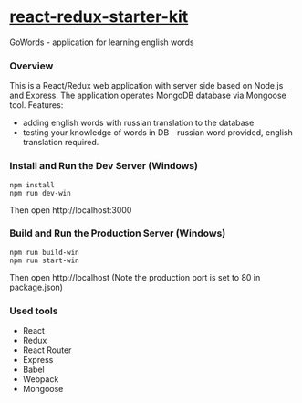 # [react-redux-starter-kit](https://github.com/cloudmu/react-redux-starter-kit)

GoWords - application for learning english words

### Overview

This is a React/Redux web application with server side based on Node.js and Express. The application operates MongoDB database via Mongoose tool.
Features:
* adding english words with russian translation to the database
* testing your knowledge of words in DB - russian word provided, english translation required.

### Install and Run the Dev Server (Windows)

```
npm install
npm run dev-win
```
Then open http://localhost:3000

### Build and Run the Production Server (Windows)

```
npm run build-win
npm run start-win
```
Then open http://localhost
(Note the production port is set to 80 in package.json)

### Used tools

* React
* Redux
* React Router
* Express
* Babel
* Webpack
* Mongoose
